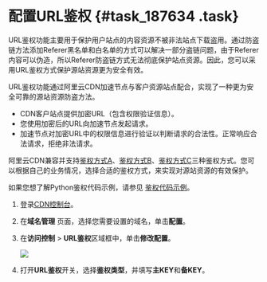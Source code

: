 # 配置URL鉴权 {#task_187634 .task}

URL鉴权功能主要用于保护用户站点的内容资源不被非法站点下载盗用。通过防盗链方法添加Referer黑名单和白名单的方式可以解决一部分盗链问题，由于Referer内容可以伪造，所以Referer防盗链方式无法彻底保护站点资源。因此，您可以采用URL鉴权方式保护源站资源更为安全有效。

URL鉴权功能通过阿里云CDN加速节点与客户资源站点配合，实现了一种更为安全可靠的源站资源防盗方法。

-   CDN客户站点提供加密URL（包含权限验证信息）。
-   您使用加密后的URL向加速节点发起请求。
-   加速节点对加密URL中的权限信息进行验证以判断请求的合法性。正常响应合法请求，拒绝非法请求。

阿里云CDN兼容并支持[鉴权方式A](intl.zh-CN/用户指南/域名管理/访问控制设置/鉴权方式A.md#)、[鉴权方式B](intl.zh-CN/用户指南/域名管理/访问控制设置/鉴权方式B.md#)、[鉴权方式C](intl.zh-CN/用户指南/域名管理/访问控制设置/鉴权方式C.md#)三种鉴权方式。您可以根据自己的业务情况，选择合适的鉴权方式，来实现对源站资源的有效保护。

如果您想了解Python鉴权代码示例，请参见 [鉴权代码示例](intl.zh-CN/用户指南/域名管理/访问控制设置/鉴权代码示例.md#)。

1.  登录[CDN控制台](https://cdnnext.console.aliyun.com/)。
2.  在**域名管理** 页面，选择您需要设置的域名，单击**配置**。
3.  在**访问控制** \> **URL鉴权**区域框中，单击**修改配置**。 

    ![](http://static-aliyun-doc.oss-cn-hangzhou.aliyuncs.com/assets/img/15390/156015565410073_zh-CN.png)

4.  打开**URL鉴权**开关，选择**鉴权类型**，并填写**主KEY**和**备KEY**。

